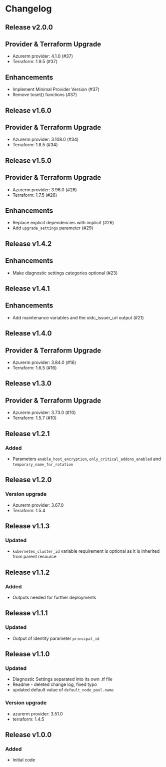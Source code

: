 # Changelog

## Release v2.0.0

## Provider & Terraform Upgrade
- Azurerm provider: 4.1.0 (#37)
- Terraform: 1.9.5 (#37)
## Enhancements
- Implement Minimal Provider Version (#37)
- Remove toset() functions (#37)
   
## Release v1.6.0

## Provider & Terraform Upgrade
- Azurerm provider: 3.108.0 (#34)
- Terraform: 1.8.5 (#34)
   
## Release v1.5.0

## Provider & Terraform Upgrade

- Azurerm provider: 3.96.0 (#26)
- Terraform: 1.7.5 (#26)

## Enhancements

- Replace explicit dependencies with implicit (#26)
- Add `upgrade_settings` parameter (#29)


   
## Release v1.4.2

## Enhancements

- Make diagnostic settings categories optional (#23)


   
## Release v1.4.1

## Enhancements

- Add maintenance variables and the oidc_issuer_url output (#21)


   
## Release v1.4.0

## Provider & Terraform Upgrade
- Azurerm provider: 3.84.0 (#16)
- Terraform: 1.6.5 (#16)
   
## Release v1.3.0

## Provider & Terraform Upgrade
- Azurerm provider: 3.73.0 (#10)
- Terraform: 1.5.7 (#10)

   
## Release v1.2.1

### Added
- Parameters `enable_host_encryption`, `only_critical_addons_enabled` and `temporary_name_for_rotation`
   
## Release v1.2.0

### Version upgrade
- Azurerm provider: 3.67.0
- Terraform: 1.5.4
   
## Release v1.1.3

### Updated
- `kubernetes_cluster_id` variable requirement is optional as it is inherited from parent resource
   
## Release v1.1.2

### Added

- Outputs needed for further deployments
   
## Release v1.1.1

### Updated
- Output of identity parameter `principal_id` 
   
## Release v1.1.0

### Updated

- Diagnostic Settings separated into its own .tf file
- Readme - deleted change log, fixed typo
- updated default value of `default_node_pool.name`

### Version upgrade

- azurerm provider: 3.51.0
- terraform: 1.4.5


   
## Release v1.0.0

### Added 

- Initial code
   